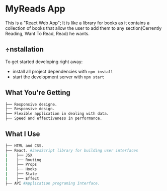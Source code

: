 # MyReads App

This is a "React Web App"; It is like a library for books as it contains a collection of books that allow the user to add them to any section(Cerrently Reading, Want To Read, Read) he wants.

## ÷nstallation

To get started developing right away:

- install all project dependencies with `npm install`
- start the development server with `npm start`

## What You're Getting

```bash
├── Responsive designe.
├── Responsive design.
├── Flexible application in dealing with data.
├── Speed ​​and effectiveness in performance.
```

## What I Use

```bash
├── HTML and CSS.
├── React. #JavaScript library for building user interfaces
|    ├── JSX
|    ├── Routing
|    ├── Props
|    ├── Hooks
|    ├── State
|    ├── Effect
├── API #Application programing Interface.
```
